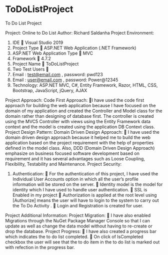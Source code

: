 # ToDoListProject
To Do List Project

Project: Online to Do List
Author: Richard Saldanha
Project Environment:
1.	IDE  Visual Studio 2019
2.	Project Type  ASP.NET Web Application (.NET Framework)
3.	ASP.NET Web Application Type  MVC
4.	Framework  4.7.2
5.	Project Name  ToDoListProject
6.	Two Test Users  
1. Email : test@email.com , password: pwd123
2. Email : user@email.com , password: Power@12345
7.	Technology: ASP.NET MVC, C#, Entity Framework, Razor, HTML, CSS, Bootstrap, JavaScript, jQuery, AJAX

Project Approach:
Code First Approach:
I have used the code first approach for building the web application  because  I have focused on the domain of my application and created the Controller and Model class for the domain  rather than designing of database first. The controller is created using the MVC5 Controller with views using the Entity Framework data context and the model is created using the application DB Context class.
Project Design Pattern:
Domain Driven Design Approach:
 I have used the domain driven design approach because it helped me to build the web application based on the project requirement with the help of properties defined in the model class. Also, DDD (Domain Driven Design Approach) emphasize on business focused software development based on requirement and it has several advantages such as Loose Coupling, Flexibility, Testability and Maintenance.
Project Security:
1.	Authentication:
	For the authentication of this project, I have used the Individual User Accounts option in which all the user’s profile information will be stored on the server.
	Identity model is the model for identity which I have used to handle user authentication.
	SSL is Enabled in my project
	Authorization is applied at the root level using [Authorize] means the user will have to login to the system to carry out the To Do Activity .
	Login and Registration is created for user.

Project Additional Information:
Project Migration:
	I have also enabled Migrations through the NuGet Package Manager Console so that I can update as well as change the data model without having to re-create or drop the database.
Project Progress:
	I have also created a progress bar which indicates the to do list completed.
	 On click of IsCompleted checkbox the user will see that the to do item in the to do list is marked out with refection in the progress bar.

